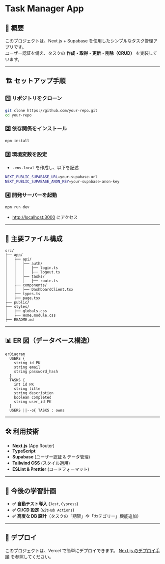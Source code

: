 # Task Manager App

## 📌 概要
このプロジェクトは、Next.js + Supabase を使用したシンプルなタスク管理アプリです。  
ユーザー認証を備え、タスクの **作成・取得・更新・削除（CRUD）** を実装しています。

---

## 🏗️ セットアップ手順

### **1️⃣ リポジトリをクローン**
```sh
git clone https://github.com/your-repo.git
cd your-repo
```

### **2️⃣ 依存関係をインストール**
```sh
npm install
```

### **3️⃣ 環境変数を設定**
- `.env.local` を作成し、以下を記述
```sh
NEXT_PUBLIC_SUPABASE_URL=your-supabase-url
NEXT_PUBLIC_SUPABASE_ANON_KEY=your-supabase-anon-key
```

### **4️⃣ 開発サーバーを起動**
```sh
npm run dev
```
- [http://localhost:3000](http://localhost:3000) にアクセス

---

## 📂 主要ファイル構成
```
src/
├── app/
│   ├── api/
│   │   ├── auth/
│   │   │   ├── login.ts
│   │   │   ├── logout.ts
│   │   ├── tasks/
│   │   │   ├── route.ts
│   ├── components/
│   │   ├── DashboardClient.tsx
│   ├── types.ts
│   ├── page.tsx
├── public/
├── styles/
│   ├── globals.css
│   ├── Home.module.css
├── README.md
```

---

## 📊 ER 図（データベース構造）
```mermaid
erDiagram
  USERS {
    string id PK
    string email
    string password_hash
  }
  TASKS {
    int id PK
    string title
    string description
    boolean completed
    string user_id FK
  }
  USERS ||--o{ TASKS : owns
```

---

## 🛠️ 利用技術
- **Next.js** (App Router)
- **TypeScript**
- **Supabase** (ユーザー認証 & データ管理)
- **Tailwind CSS** (スタイル適用)
- **ESLint & Prettier** (コードフォーマット)

---

## 🔮 今後の学習計画
- **✅ 自動テスト導入** (`Jest`, `Cypress`)
- **✅ CI/CD 設定** (`GitHub Actions`)
- **✅ 高度な DB 設計**（タスクの「期限」や「カテゴリー」機能追加）

---

## 🚀 デプロイ
このプロジェクトは、Vercel で簡単にデプロイできます。
[Next.js のデプロイ手順](https://nextjs.org/docs/deployment) を参照してください。
